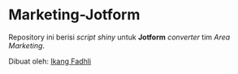 # Marketing-Jotform

Repository ini berisi _script shiny_ untuk __Jotform__ _converter_ tim _Area Marketing_.

Dibuat oleh: [Ikang Fadhli](https://ikanx101.com/)
